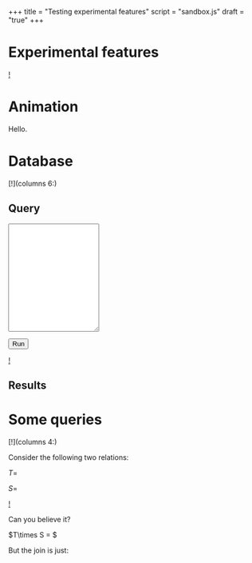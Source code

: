 +++
title = "Testing experimental features"
script = "sandbox.js"
draft = "true"
+++

# Experimental features

[!](highlight)

# Animation

<a class="first-slide"></a>

Hello.

# Database

<a class="database"></a>

[!](columns 6:)

## Query

<textarea id="sql1" rows=14></textarea>
<button class="run">Run</button>

[!](split)

## Results

<div class="output"></div>

# Some queries

<a class="queries"></a>

[!](columns 4:)

Consider the following two relations:

$T =$

<script type=sql>
SELECT * FROM T;
</script>

$S =$

<script type=sql>
SELECT * FROM S;
</script>

[!](split)

Can you believe it?

$T\times S = $

<script type=sql>
SELECT * FROM T, S;
</script>

But the join is just:

<script type=sql>
SELECT * FROM T join S using (a);
</script>
